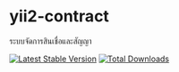 # yii2-contract
ระบบจัดการสินเชื่อและสัญญา

[![Latest Stable Version](https://poser.pugx.org/ikhlasservice/yii2-contract/version)](https://packagist.org/packages/ikhlasservice/yii2-contract)
[![Total Downloads](https://poser.pugx.org/ikhlasservice/yii2-contract/downloads)](https://packagist.org/packages/ikhlasservice/yii2-contract)